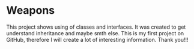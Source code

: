 # Weapons
This project shows using of classes and interfaces.
It was created to get understand inheritance and maybe smth else.
This is my first project on GitHub, therefore I will create a lot of interesting information.
Thank you!!!
